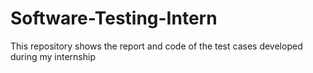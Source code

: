 # Software-Testing-Intern
This repository shows the report and code of the test cases developed during my internship
